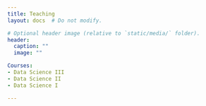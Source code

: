 ```yaml
---
title: Teaching
layout: docs  # Do not modify.

# Optional header image (relative to `static/media/` folder).
header:
  caption: ""
  image: ""

Courses: 
- Data Science III
- Data Science II
- Data Science I

---
```


